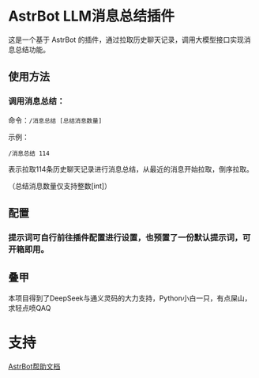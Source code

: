 # AstrBot LLM消息总结插件

这是一个基于 AstrBot 的插件，通过拉取历史聊天记录，调用大模型接口实现消息总结功能。

## 使用方法

### 调用消息总结：

命令：`/消息总结 [总结消息数量]`

示例：

```
/消息总结 114
```

表示拉取114条历史聊天记录进行消息总结，从最近的消息开始拉取，倒序拉取。

（总结消息数量仅支持整数[int]）

## 配置

### 提示词可自行前往插件配置进行设置，也预置了一份默认提示词，可开箱即用。

## 叠甲

本项目得到了DeepSeek与通义灵码的大力支持，Python小白一只，有点屎山，求轻点喷QAQ

# 支持

[AstrBot帮助文档](https://astrbot.app)
